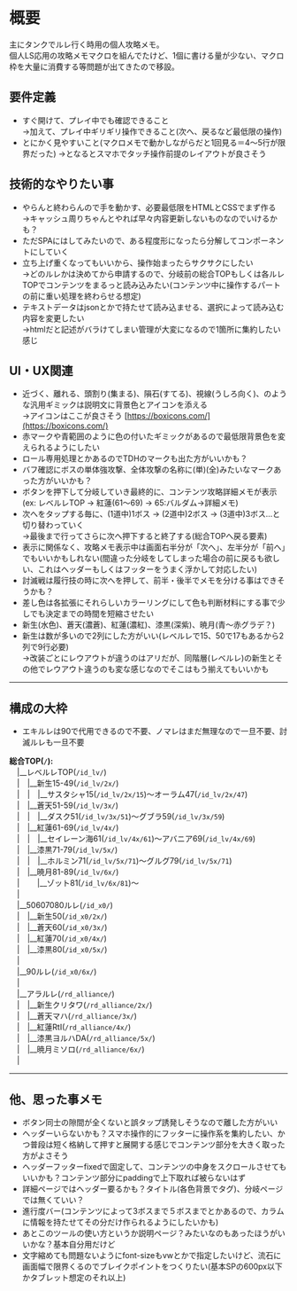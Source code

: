 # 概要  
主にタンクでルレ行く時用の個人攻略メモ。  
個人LS応用の攻略メモマクロを組んでたけど、1個に書ける量が少ない、マクロ枠を大量に消費する等問題が出てきたので移設。  

## 要件定義  
- すぐ開けて、プレイ中でも確認できること  
→加えて、プレイ中ギリギリ操作できること(次へ、戻るなど最低限の操作)  
- とにかく見やすいこと(マクロメモで動かしながらだと1回見る＝4〜5行が限界だった)
→となるとスマホでタッチ操作前提のレイアウトが良さそう  

## 技術的なやりたい事  
- やらんと終わらんので手を動かす、必要最低限をHTMLとCSSでまず作る  
→キャッシュ周りちゃんとやれば早々内容更新しないものなのでいけるかも？  
- ただSPAにはしてみたいので、ある程度形になったら分解してコンポーネントにしていく  
- 立ち上げ重くなってもいいから、操作始まったらサクサクにしたい  
→どのルレかは決めてから申請するので、分岐前の総合TOPもしくは各ルレTOPでコンテンツをまるっと読み込みたい(コンテンツ中に操作するパートの前に重い処理を終わらせる想定)  
- テキストデータはjsonとかで持たせて読み込ませる、選択によって読み込む内容を変更したい  
→htmlだと記述がバラけてしまい管理が大変になるので1箇所に集約したい感じ  

## UI・UX関連  
- 近づく、離れる、頭割り(集まる)、隕石(すてる)、視線(うしろ向く)、のような汎用ギミックは説明文に背景色とアイコンを添える  
→アイコンはここが良さそう [https://boxicons.com/](https://boxicons.com/)  
- 赤マークや青範囲のように色の付いたギミックがあるので最低限背景色を変えられるようにしたい  
- ロール専用処理とかあるのでTDHのマークも出た方がいいかも？  
- バフ確認にボスの単体強攻撃、全体攻撃の名称に(単)(全)みたいなマークあった方がいいかも？
- ボタンを押下して分岐していき最終的に、コンテンツ攻略詳細メモが表示(ex: レベルレTOP → 紅蓮(61〜69) → 65:バルダム→詳細メモ)  
- 次へをタップする毎に、(1道中)1ボス → (2道中)2ボス → (3道中)3ボス…と切り替わっていく  
→最後まで行ってさらに次へ押下すると終了する(総合TOPへ戻る要素)  
- 表示に関係なく、攻略メモ表示中は画面右半分が「次へ」、左半分が「前へ」でもいいかもしれない(間違った分岐をしてしまった場合の前に戻るも欲しい、これはヘッダーもしくはフッターをうまく浮かして対応したい)  
- 討滅戦は履行技の時に次へを押して、前半・後半でメモを分ける事はできそうかも？  
- 差し色は各拡張にそれらしいカラーリングにして色も判断材料にする事で少しでも決定までの時間を短縮させたい  
- 新生(水色)、蒼天(濃蒼)、紅蓮(濃紅)、漆黒(深紫)、暁月(青〜赤グラデ？)  
- 新生は数が多いので2列にした方がいい(レベルレで15、50で17もあるから2列で9行必要)  
→改装ごとにレウアウトが違うのはアリだが、同階層(レベルレ)の新生とその他でレウアウト違うのも変な感じなのでそこはもう揃えてもいいかも  

---
## 構成の大枠  
- エキルレは90で代用できるので不要、ノマレはまだ無理なので一旦不要、討滅ルレも一旦不要  

**総合TOP(`/`):**  
　|__レベルレTOP(`/id_lv/`)  
　|　|__新生15-49(`/id_lv/2x/`)  
　|　|　|__サスタシャ15(`/id_lv/2x/15`)〜オーラム47(`/id_lv/2x/47`)  
　|　|__蒼天51-59(`/id_lv/3x/`)  
　|　|　|__ダスク51(`/id_lv/3x/51`)〜グブラ59(`/id_lv/3x/59`)  
　|　|__紅蓮61-69(`/id_lv/4x/`)  
　|　|　|__セイレーン海61(`/id_lv/4x/61`)〜アバニア69(`/id_lv/4x/69`)  
　|　|__漆黒71-79(`/id_lv/5x/`)  
　|　|　|__ホルミン71(`/id_lv/5x/71`)〜グルグ79(`/id_lv/5x/71`)  
　|　|__暁月81-89(`/id_lv/6x/`)  
　|　 　|__ゾット81(`/id_lv/6x/81`)〜  
　|  
　|__50607080ルレ(`/id_x0/`)  
　|　|__新生50(`/id_x0/2x/`)  
　|　|__蒼天60(`/id_x0/3x/`)  
　|　|__紅蓮70(`/id_x0/4x/`)  
　|　|__漆黒80(`/id_x0/5x/`)  
　|  
　|__90ルレ(`/id_x0/6x/`)  
　|  
　|__アラルレ(`/rd_alliance/`)  
　|　|__新生クリタワ(`/rd_alliance/2x/`)  
　|　|__蒼天マハ(`/rd_alliance/3x/`)  
　|　|__紅蓮RtI(`/rd_alliance/4x/`)  
　|　|__漆黒ヨルハDA(`/rd_alliance/5x/`)  
　|　|__暁月ミソロ(`/rd_alliance/6x/`)  
　|  

---
## 他、思った事メモ  
- ボタン同士の隙間が全くないと誤タップ誘発しそうなので離した方がいい  
- ヘッダーいらないかも？スマホ操作的にフッターに操作系を集約したい、かつ普段は短く格納して押すと展開する感じでコンテンツ部分を大きく取った方がよさそう  
- ヘッダーフッターfixedで固定して、コンテンツの中身をスクロールさせてもいいかも？コンテンツ部分にpaddingで上下取れば被らないはず  
- 詳細ページではヘッダー要るかも？タイトル(各色背景でタグ)、分岐ページでは無くていい？  
- 進行度バー(コンテンツによって3ボスまで５ボスまでとかあるので、カラムに情報を持たせてその分だけ作られるようにしたいかも)
- あとこのツールの使い方というか説明ページ？みたいなのもあったほうがいいかな？基本自分用だけど
- 文字縮めても問題ないようにfont-sizeもvwとかで指定したいけど、流石に画面幅で限界くるのでブレイクポイントをつくりたい(基本SPの600px以下かタブレット想定のそれ以上)